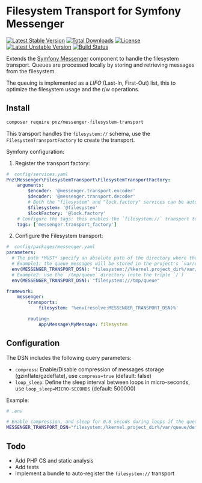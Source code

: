 # Filesystem Transport for Symfony Messenger

[![Latest Stable Version](https://poser.pugx.org/pnz/messenger-filesystem-transport/version)](https://packagist.org/packages/pnz/messenger-filesystem-transport)
[![Total Downloads](https://poser.pugx.org/pnz/messenger-filesystem-transport/downloads)](https://packagist.org/packages/pnz/messenger-filesystem-transport)
[![License](https://poser.pugx.org/pnz/messenger-filesystem-transport/license)](https://packagist.org/packages/pnz/messenger-filesystem-transport)
[![Latest Unstable Version](https://poser.pugx.org/pnz/messenger-filesystem-transport/v/unstable)](//packagist.org/packages/pnz/messenger-filesystem-transport)
[![Build Status](https://travis-ci.com/thePanz/messenger-filesystem-transport.svg?branch=master)](https://travis-ci.com/thePanz/messenger-filesystem-transport)

Extends the [Symfony Messenger](https://symfony.com/doc/master/components/messenger.html) component to
handle the filesystem transport.
Queues are processed locally by storing and retrieving messages from the filesystem.

The queuing is implemented as a *LIFO* (Last-In, First-Out) list, this to optimize the filesystem
usage and the r/w operations.

## Install

```bash
composer require pnz/messenger-filesystem-transport
```

This transport handles the `filesystem://` schema, use the `FilesystemTransportFactory`
to create the transport.

Symfony configuration:

1. Register the transport factory:

```yaml
#  config/services.yaml
Pnz\Messenger\FilesystemTransport\FilesystemTransportFactory:
    arguments:
        $encoder: '@messenger.transport.encoder'
        $decoder: '@messenger.transport.decoder'
        # Both the "filesystem" and "lock.factory" services can be auto-wired by Symfony
        $filesystem: '@filesystem'
        $lockFactory: '@lock.factory'
    # Configure the tags: this enables the `filesystem://` transport to be auto-discovered
    tags: ['messenger.transport_factory']
```

2. Configure the Filesystem transport:
```yaml
#  config/packages/messenger.yaml
parameters:
  # The path *MUST* specify an absolute path of the directory where the queue will be stored
  # Example1: the queue messages will be stored in the project's `var/queue` directory
  env(MESSENGER_TRANSPORT_DSN): "filesystem://%kernel.project_dir%/var/queue"
  # Example2: use the `/tmp/queue` directory (note the triple `/`)
  env(MESSENGER_TRANSPORT_DSN): "filesystem:///tmp/queue"

framework:
    messenger:
        transports:
            filesystem: '%env(resolve:MESSENGER_TRANSPORT_DSN)%'

        routing:
            App\Message\MyMessage: filesystem
```

## Configuration

The DSN includes the following query parameters:

- `compress`: Enable/Disable compression of messages storage (gzinflate/gzdeflate), use `compress=true` (default: false)
- `loop_sleep`: Define the sleep interval between loops in micro-seconds, use `loop_sleep=MICRO-SECONDS` (default: 500000)

Example:
```bash
# .env

# Enable compression, and sleep for 0.8 secods during loops if the queue is empty
MESSENGER_TRANSPORT_DSN="filesystem:/%kernel.project_dir%/var/queue/default?compress=true&loop_sleep=800000"
```

## Todo
- Add PHP CS and static analysis
- Add tests
- Implement a bundle to auto-register the `filesystem://` transport
